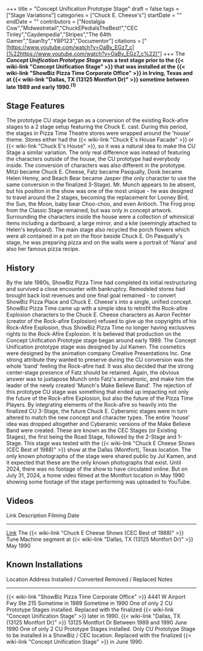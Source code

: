 +++
title = "Concept Unification Prototype Stage"
draft = false
tags = ["Stage Variations"]
categories = ["Chuck E. Cheese's"]
startDate = ""
endDate = ""
contributors = ["Nostalgia Cow","Midwestretail","ChuckEPediaIsTheBest!","CEC Tinley","Caydenpedia","Stripes","The 64th Gamer","Saan1ty","YBP123","Documentor"]
citations = ["[https://www.youtube.com/watch?v=OaBv_EGz7_c](%22https://www.youtube.com/watch?v=OaBv_EGz7_c%22)"]
+++
The ***Concept Unification Prototype Stage* was a test stage prior to the {{< wiki-link "Concept Unification Stage" >}} that was installed at the {{< wiki-link "ShowBiz Pizza Time Corporate Office" >}} in Irving, Texas and at {{< wiki-link "Dallas, TX (13125 Montfort Dr)" >}} sometime between late 1989 and early 1990.<sup>(1)</sup>**

## Stage Features

The prototype CU stage began as a conversion of the existing Rock-afire stages to a 2 stage setup featuring the Chuck E. cast.
During this period, the stages in Pizza Time Theatre stores were wrapped around the 'house' theme. Stores either had the {{< wiki-link "Chuck E's House Facade" >}} or {{< wiki-link "Chuck E's House" >}}, so it was a natural idea to make the CU Stage a similar variation. The only real difference was instead of featuring the characters outside of the house, the CU prototype had everybody inside.
The conversion of characters was also different in the prototype. Mitzi became Chuck E. Cheese, Fatz became Pasqually, Dook became Helen Henny, and Beach Bear became Jasper (the only character to use the same conversion in the finalized 3-Stage). Mr. Munch appears to be absent, but his position in the show was one of the most unique - he was designed to travel around the 2 stages, becoming the replacement for Looney Bird, the Sun, the Moon, baby bear Choo-choo, and even Antioch. The Frog prop from the Classic Stage remained, but was only in concept artwork.
Surrounding the characters inside the house were a collection of whimsical items including a dartboard, a large mirror, and a kite (seemingly attached to Helen's keyboard). The main stage also recycled the porch flowers which were all contained in a pot on the floor beside Chuck E. On Pasqually's stage, he was preparing pizza and on the walls were a portrait of 'Nana' and also her famous pizza recipe.

## History

By the late 1980s, ShowBiz Pizza Time had completed its initial restructuring and survived a close encounter with bankruptcy. Remodeled stores had brought back lost revenues and one final goal remained - to convert ShowBiz Pizza Place and Chuck E. Cheese's into a single, unified concept.
ShowBiz Pizza Time came up with a simple idea to retrofit the Rock-afire Explosion characters to the Chuck E. Cheese characters as Aaron Fechter (creator of the Rock-afire Explosion) refused to give up the copyrights of his Rock-Afire Explosion, thus ShowBiz Pizza Time no longer having exclusives rights to the Rock-Afire Explosion.
It Is believed that production on the Concept Unification Prototype stage began around early 1989. The Concept Unification prototype stage was designed by Jul Kamen. The cosmetics were designed by the animation company Creative Presentations Inc.
One strong attribute they wanted to preserve during the CU conversion was the whole 'band' feeling the Rock-afire had. It was also decided that the strong center-stage presence of Fatz should be retained. Again, the obvious answer was to juxtapose Munch onto Fatz's animatronic, and make him the leader of the newly created 'Munch's Make Believe Band'.
The rejection of this prototype CU stage was something that ended up impacting not only the future of the Rock-afire Explosion, but also the future of the Pizza Time Players. By integrating elements of the Rock-afire so heavily into the finalized CU 3-Stage, the future Chuck E. Cyberamic stages were in turn altered to match the new concept and character types. The entire 'house' idea was dropped altogether and Cyberamic versions of the Make Believe Band were created. These are known as the CEC Stages (or Existing Stages), the first being the Road Stage, followed by the 2-Stage and 1-Stage.
This stage was tested with the {{< wiki-link "Chuck E Cheese Shows (CEC Best of 1988)" >}} show at the Dallas (Montfort), Texas location. The only known photographs of the stage were shared public by Jul Kamen, and it expected that these are the only known photographs that exist. Until 2024, there was no footage of the show to have circulated online. But on July 31, 2024, a home video filmed at the Montfort location in May 1990 showing some footage of the stage performing was uploaded to YouTube.

## Videos

  Link                                   Description                                                                                                                                          Filming Date
  -------------------------------------- ---------------------------------------------------------------------------------------------------------------------------------------------------- --------------
  [Link](https://youtu.be/xjLkLZNxlQk)   The {{< wiki-link "Chuck E Cheese Shows (CEC Best of 1988)" >}} Tune Machine segment at {{< wiki-link "Dallas, TX (13125 Montfort Dr)" >}}   May 1990

## Known Installations

  Location                                                      Address                      Installed / Converted   Removed / Replaced   Notes
  ------------------------------------------------------------- ---------------------------- ----------------------- -------------------- ---------------------------------------------------------------------------------------------------------------------------------------------------------------------------------------------------------------
  {{< wiki-link "ShowBiz Pizza Time Corporate Office" >}}   4441 W Airport Fwy Ste 215   Sometime in 1989        Sometime in 1990     One of only 2 CU Prototype Stages installed. Replaced with the finalized {{< wiki-link "Concept Unification Stage" >}} later in 1990.
  {{< wiki-link "Dallas, TX (13125 Montfort Dr)" >}}        13125 Montfort Dr            Between 1989 and 1990   June 1990            One of only 2 CU Prototype Stages installed. Only CU Prototype Stage to be installed in a ShowBiz / CEC location. Replaced with the finalized {{< wiki-link "Concept Unification Stage" >}} in June 1990.
